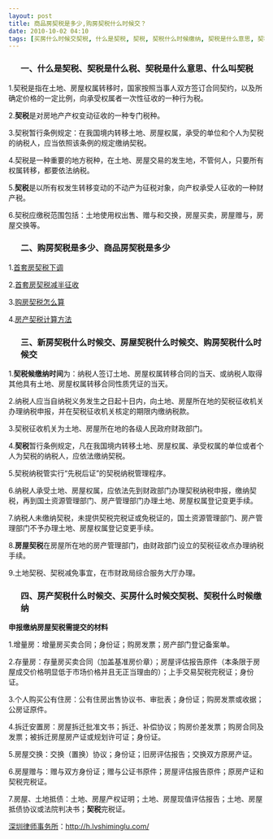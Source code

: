 ```yaml
---
layout: post
title: 商品房契税是多少,购房契税什么时候交？
date: 2010-10-02 04:10
tags: [买房什么时候交契税, 什么是契税, 契税, 契税什么时候缴纳, 契税是什么意思, 契税是什么税, 房产契税什么时候交, 房屋契税什么时候交, 新房契税什么时候交, 深圳房产律师咨询, 购房契税是多少]
---
```

<ol>
<h3>一、什么是契税、契税是什么税、契税是什么意思、什么叫契税</h3>
</ol>
1.契税是指在土地、房屋权属转移时，国家按照当事人双方签订合同契约，以及所确定价格的一定比例，向承受权属者一次性征收的一种行为税。

2.<strong>契税</strong>是对房地产产权变动征收的一种专门税种。

3.契税暂行条例规定：在我国境内转移土地、房屋权属，承受的单位和个人为契税的纳税人，应当依照该条例的规定缴纳契税。

4.契税是一种重要的地方税种，在土地、房屋交易的发生地，不管何人，只要所有权属转移，都要依法纳税。

5.<strong>契税</strong>是以所有权发生转移变动的不动产为征税对象，向产权承受人征收的一种财产税。

6.契税应缴税范围包括：土地使用权出售、赠与和交换，房屋买卖，房屋赠与，房屋交换等。
<ol>
<h3>二、购房契税是多少、商品房契税是多少</h3>
</ol>
1.<a href="http://h.lvshiminglu.com/law/408.html" target="_blank">首套房契税下调</a>

2.<a href="http://h.lvshiminglu.com/law/408.html" target="_blank">首套房契税减半征收</a>

3.<a href="http://h.lvshiminglu.com/law/409.html" target="_blank">购房契税怎么算</a>

4.<a href="http://h.lvshiminglu.com/law/409.html" target="_blank">房产契税计算方法</a>
<ol>
<h3>三、新房契税什么时候交、房屋契税什么时候交、购房契税什么时候交</h3>
</ol>
1.<strong>契税候缴纳时间</strong>为：纳税人签订土地、房屋权属转移合同的当天、或纳税人取得其他具有土地、房屋权属转移合同性质凭证的当天。

2.纳税人应当自纳税义务发生之日起十日内，向土地、房屋所在地的契税征收机关办理纳税申报，并在契税征收机关核定的期限内缴纳税款。

3.契税征收机关为土地、房屋所在地的各级人民政府财政部门。

4.<strong>契税</strong>暂行条例规定，凡在我国境内转移土地、房屋权属、承受权属的单位或者个人为契税的纳税人，应依法缴纳契税。

5.契税纳税管实行“先税后证”的契税纳税管理程序。

6.纳税人承受土地、房屋权属，应依法先到财政部门办理契税纳税申报，缴纳契税，再到国土资源管理部门、房产管理部门办理土地、房屋权属登记变更手续。

7.纳税人未缴纳契税，未提供契税完税证或免税证的，国土资源管理部门、房产管理部门不予办理土地、房屋权属登记变更手续。

8.<strong>房屋契税</strong>在房屋所在地的房产管理部门，由财政部门设立的契税征收点办理纳税手续。

9.土地契税、契税减免事宜，在市财政局综合服务大厅办理。
<ol>
<h3>四、房产契税什么时候交、买房什么时候交契税、契税什么时候缴纳</h3>
</ol>
<strong>申报缴纳房屋契税需提交的材料</strong>

1.增量房：增量房买卖合同；身份证；购房发票；房产部门登记备案单。

2.存量房：存量房买卖合同（加盖基准房价章）；房屋评估报告原件（本条限于房屋成交价格明显低于市场价格并且无正当理由的）；上手交易契税完税证；身份证。

3.个人购买公有住房：公有住房出售协议书、审批表；身份证；购房发票或收据；公房证原件。

4.拆迁安置房：房屋拆迁批准文书；拆迁、补偿协议；购房价差发票；购房合同及发票；被拆迁房屋房产证或规划许可证；身份证。

5.房屋交换：交换（置换）协议；身份证；旧房评估报告；交换双方原房产证。

6.房屋赠与：赠与双方身份证；赠与公证书原件；房屋评估报告原件；原房产证和契税完税证。

7.房屋、土地抵债：土地、房屋产权证明；土地、房屋现值评估报告；土地、房屋抵债协议或法院判决书；<strong>契税</strong>完税证。

<a href="http://h.lvshiminglu.com/">深圳律师事务所</a>：<a href="http://h.lvshiminglu.com/">http://h.lvshiminglu.com/</a>

